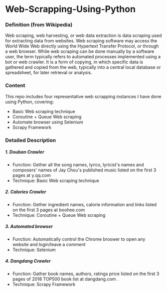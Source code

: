 # Web-Scrapping-Using-Python
### Definition (from Wikipedia)
Web scraping, web harvesting, or web data extraction is data scraping used for extracting data from websites. Web scraping software may access the World Wide Web directly using the Hypertext Transfer Protocol, or through a web browser. While web scraping can be done manually by a software user, the term typically refers to automated processes implemented using a bot or web crawler. It is a form of copying, in which specific data is gathered and copied from the web, typically into a central local database or spreadsheet, for later retrieval or analysis.

### Content
This repo includes four representative web scrapping instances I have done using Python, covering:
- Basic Web scraping technique
- Coroutine + Queue Web scraping
- Automate browser using Selenium
- Scrapy Framework

### Detailed Description
##### 1. Douban Crawler
- Function: Gether all the song names, lyrics, lyricist's names and composers' names of Jay Chou's published music listed on the first 3 pages at y.qq.com
- Technique: Basic Web scraping technique

##### 2. Calories Crawler
- Function: Gether ingredient names, calorie information and links listed on the first 3 pages at boohee.com
- Technique: Coroutine + Queue Web scraping

##### 3. Automated browser
- Function: Automatically control the Chrome broswer to open any website and login/leave a comment
- Technique: Selenium

##### 4. Dangdang Crawler
- Function: Gather book names, authors, ratings price listed on the first 3 pages of 2018 TOP500 book list at dangdang.com .
- Technique: Scrapy Framework




